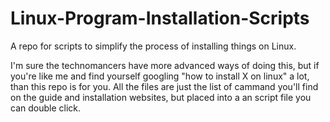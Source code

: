 # Linux-Program-Installation-Scripts

A repo for scripts to simplify the process of installing things on Linux.

I'm sure the technomancers have more advanced ways of doing this, but if you're like me and find yourself googling "how to install X on linux" a lot, than this repo is for you. All the files are just the list of cammand you'll find on the guide and installation websites, but placed into a an script file you can double click.
